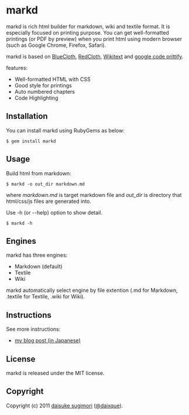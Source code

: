 markd
===========================
markd is rich html builder for markdown, wiki and textile format. It is especially focused on printing purpose.
You can get well-formatted printings (or PDF by preview) when you print html using modern browser (such as Google Chrome, Firefox, Safari).

markd is based on [BlueCloth][1], [RedCloth][2], [Wikitext][3] and [google code prittify][4].

features:

 - Well-formatted HTML with CSS
 - Good style for printings
 - Auto numbered chapters
 - Code Highlighting

[1]: http://deveiate.org/projects/BlueCloth
[2]: http://redcloth.org/
[3]: https://wincent.com/products/wikitext
[4]: http://code.google.com/p/google-code-prettify/


## Installation
You can install markd using RubyGems as below:

    $ gem install markd


## Usage
Build html from markdown:

    $ markd -o out_dir markdown.md

where *markdown.md* is target markdown file and *out_dir* is directory
that html/css/js files are generated into.

Use -h (or --help) option to show detail.

    $ markd -h

## Engines
markd has three engines:

 - Markdown (default)
 - Textile
 - Wiki

markd automatically select engine by file extention (.md for Markdown, .textile for Textile, .wiki for Wiki).

## Instructions
See more instructions:

 - [my blog post (in Japanese)][5]

[5]: http://opentechnica.blogspot.com/2011/08/markd.html

## License
markd is released under the MIT license.

## Copyright
Copyright (c) 2011 [daisuke sugimori][6] ([@daixque][7]).

[6]: http://blognewart.blogspot.com/
[7]: http://twitter.com/daixque

